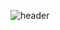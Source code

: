 ![header](https://capsule-render.vercel.app/api?type=waving&color=timeGradient&height=300&theme=tokyonight&section=header&text=Stack%20render&fontSize=90)
